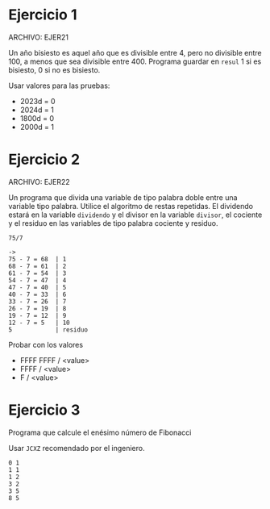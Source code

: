 
# Ejercicio 1

ARCHIVO: EJER21

Un año bisiesto es aquel año que es divisible entre 4, pero no divisible entre 100, a menos que sea divisible entre 400. Programa guardar en `resul` 1 si es bisiesto, 0 si no es bisiesto.

Usar valores para las pruebas: 
- 2023d = 0
- 2024d = 1
- 1800d = 0 
- 2000d = 1

# Ejercicio 2

ARCHIVO: EJER22

Un programa que divida una variable de tipo palabra doble entre una variable tipo palabra. Utilice el algoritmo de restas repetidas. El dividendo estará en la variable `dividendo` y el divisor en la variable `divisor`, el cociente y el residuo en las variables de tipo palabra cociente y residuo. 

```
75/7

->
75 - 7 = 68  | 1
68 - 7 = 61  | 2
61 - 7 = 54  | 3
54 - 7 = 47  | 4
47 - 7 = 40  | 5
40 - 7 = 33  | 6
33 - 7 = 26  | 7
26 - 7 = 19  | 8
19 - 7 = 12  | 9
12 - 7 = 5   | 10
5            | residuo
```

Probar con los valores
- FFFF FFFF / \<value\>
- FFFF / \<value\>
- F / \<value\>

# Ejercicio 3

Programa que calcule el enésimo número de Fibonacci

Usar `JCXZ` recomendado por el ingeniero.

```
0 1
1 1
1 2
3 2
3 5
8 5

```